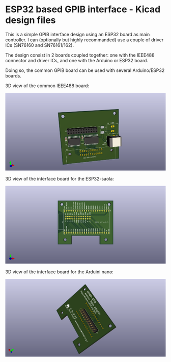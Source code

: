 # ESP32 based GPIB interface - Kicad design files

This is a simple GPIB interface design using an ESP32 board as main controller. I can
(optionally but highly recommanded) use a couple of driver ICs (SN76160 and SN76161/162).

The design consist in 2 boards coupled together: one with the IEEE488 connector and
driver ICs, and one with the Arduino or ESP32 board.

Doing so, the common GPIB board can be used with several Arduino/ESP32 boards.

3D view of the common IEEE488 board:

![](/assets/AR488-common.png)

3D view of the interface board for the ESP32-saola:

![](/assets/AR488-esp32-saola.png)

3D view of the interface board for the Arduini nano:

![](/assets/AR488-arduino-nano.png)
